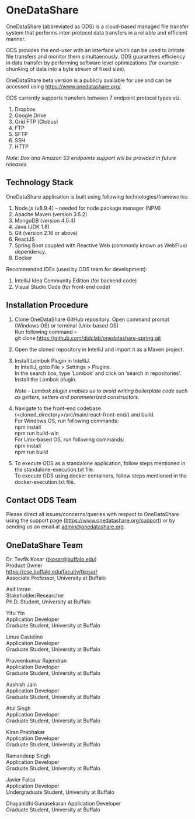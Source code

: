 # OneDataShare #

OneDataShare (abbreviated as ODS) is a cloud-based managed file transfer system that performs inter-protocol data transfers in a reliable and efficient manner.

ODS provides the end-user with an interface which can be used to intitate file transfers and monitor them simultaenously. ODS guarantees efficiency in data transfer by performing software level optimizations (for example - chunking of data into a byte stream of fixed size).

OneDataShare beta version is a publicly available for use and can be accessed using https://www.onedatashare.org/.

ODS currently supports transfers between 7 endpoint protocol types viz.
1. Dropbox
2. Google Drive
3. Grid FTP (Globus)
4. FTP
5. SFTP
6. SSH
7. HTTP

_Note: Box and Amazon S3 endpoints support will be provided in future releases_

## Technology Stack ##

OneDataShare application is built using following technologies/frameworks:
1. Node.js (v8.9.4) – needed for node package manager (NPM)
2. Apache Maven (version 3.5.2)
3. MongoDB (version 4.0.4)
4. Java (JDK 1.8)
5. Git (version 2.16 or above)
6. ReactJS
7. Spring Boot coupled with Reactive Web (commonly known as WebFlux) dependency.
8. Docker

Recommended IDEs (used by ODS team for development):
1. IntelliJ Idea Community Edition (for backend code)
2. Visual Studio Code (for front-end code)

## Installation Procedure ##

1. Clone OneDataShare GitHub repository.
	Open command prompt (Windows OS) or terminal (Unix-based OS)  
	Run following command –  
	git clone https://github.com/didclab/onedatashare-spring.git

2. Open the cloned repository in IntelliJ and import it as a Maven project.

3. Install Lombok Plugin in IntelliJ.  
	In IntelliJ, goto File &gt; Settings &gt; Plugins.  
	In the search box, type ‘Lombok’ and click on ‘search in repositories’.  
	Install the Lombok plugin.

	_Note – Lombok plugin enables us to avoid writing boilerplate code such as getters, setters and parameterized constructors._

4. Navigate to the front-end codebase (&lt;cloned_directory&gt;/src/main/react-front-end/) and build.  
	For Windows OS, run following commands:  
		npm install  
		npm run build-win  
	For Unix-based OS, run following commands:  
		npm install  
		npm run build  

5. To execute ODS as a standalone application, follow steps mentioned in the standalone-execution.txt file.  
   To execute ODS using docker containers, follow steps mentioned in the docker-execution.txt file.

## Contact ODS Team ##

Please direct all issues/concerns/queries with respect to OneDataShare using the support page (https://www.onedatashare.org/support) or by sending us an email at admin@onedatashare.org.

## OneDataShare Team ##

Dr. Tevfik Kosar (tkosar@buffalo.edu)  
Product Owner  
https://cse.buffalo.edu/faculty/tkosar/  
Associate Professor, University at Buffalo   

Asif Imran  
Stakeholder/Researcher  
Ph.D. Student, University at Buffalo   

Yifu Yin  
Application Developer  
Graduate Student, University at Buffalo  

Linus Castelino  
Application Developer  
Graduate Student, University at Buffalo  

Praveenkumar Rajendran  
Application Developer  
Graduate Student, University at Buffalo  

Aashish Jain  
Application Developer  
Graduate Student, University at Buffalo  

Atul Singh  
Application Developer  
Graduate Student, University at Buffalo  

Kiran Prabhakar  
Application Developer  
Graduate Student, University at Buffalo  

Ramandeep Singh  
Application Developer  
Graduate Student, University at Buffalo

Javier Falca  
Application Developer  
Undergraduate Student, University at Buffalo  

Dhayanidhi Gunasekaran
Application Developer  
Graduate Student, University at Buffalo

